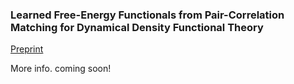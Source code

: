 ### Learned Free-Energy Functionals from Pair-Correlation Matching for Dynamical Density Functional Theory

[Preprint](https://arxiv.org/abs/2505.09543)

More info. coming soon!
